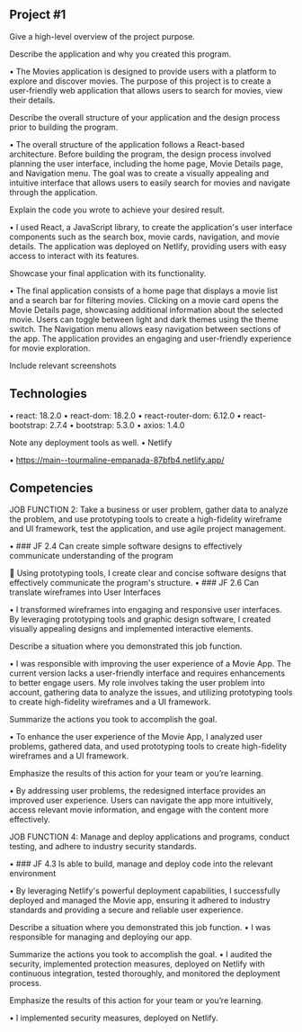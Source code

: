 ## Project #1

Give a high-level overview of the project purpose.

Describe the application and why you created this program.

• The Movies application is designed to provide users with a platform to explore and discover movies. The purpose of this project is to create a user-friendly web application that allows users to search for movies, view their details.

Describe the overall structure of your application and the design process prior to building the program.

• The overall structure of the application follows a React-based architecture. Before building the program, the design process involved planning the user interface, including the home page, Movie Details page, and Navigation menu. The goal was to create a visually appealing and intuitive interface that allows users to easily search for movies and navigate through the application.

Explain the code you wrote to achieve your desired result.

• I used React, a JavaScript library, to create the application's user interface components such as the search box, movie cards, navigation, and movie details. The application was deployed on Netlify, providing users with easy access to interact with its features.

Showcase your final application with its functionality.

• The final application consists of a home page that displays a movie list and a search bar for filtering movies. Clicking on a movie card opens the Movie Details page, showcasing additional information about the selected movie. Users can toggle between light and dark themes using the theme switch. The Navigation menu allows easy navigation between sections of the app. The application provides an engaging and user-friendly experience for movie exploration.

Include relevant screenshots

## Technologies

• react: 18.2.0
• react-dom: 18.2.0
• react-router-dom: 6.12.0
• react-bootstrap: 2.7.4
• bootstrap: 5.3.0
• axios: 1.4.0

Note any deployment tools as well.
• Netlify

• https://main--tourmaline-empanada-87bfb4.netlify.app/

## Competencies

JOB FUNCTION 2: Take a business or user problem,
gather data to analyze the problem, and use prototyping tools to
create a high-fidelity wireframe and UI framework, test the
application, and use agile project management.

• ### JF 2.4 Can create simple software designs to effectively communicate understanding of the program

 Using prototyping tools, I create clear and concise software designs that effectively communicate the program's structure.
• ### JF 2.6 Can translate wireframes into User Interfaces

• I transformed wireframes into engaging and responsive user interfaces. By leveraging prototyping tools and graphic design software, I created visually appealing designs and implemented interactive elements.

Describe a situation where you demonstrated this job function.

• I was responsible with improving the user experience of a Movie App. The current version lacks a user-friendly interface and requires enhancements to better engage users. My role involves taking the user problem into account, gathering data to analyze the issues, and utilizing prototyping tools to create high-fidelity wireframes and a UI framework.

Summarize the actions you took to accomplish the goal.

• To enhance the user experience of the Movie App, I analyzed user problems, gathered data, and used prototyping tools to create high-fidelity wireframes and a UI framework.

Emphasize the results of this action for your team or you’re learning.

• By addressing user problems, the redesigned interface provides an improved user experience. Users can navigate the app more intuitively, access relevant movie information, and engage with the content more effectively.

JOB FUNCTION 4: Manage and deploy applications and programs, conduct testing, and adhere to industry security standards.

• ### JF 4.3 Is able to build, manage and deploy code into the relevant environment

• By leveraging Netlify's powerful deployment capabilities, I successfully deployed and managed the Movie app, ensuring it adhered to industry standards and providing a secure and reliable user experience.

Describe a situation where you demonstrated this job function.
• I was responsible for managing and deploying our app.

Summarize the actions you took to accomplish the goal.
• I audited the security, implemented protection measures, deployed on Netlify with continuous integration, tested thoroughly, and monitored the deployment process.

Emphasize the results of this action for your team or you’re learning.

• I implemented security measures, deployed on Netlify.
